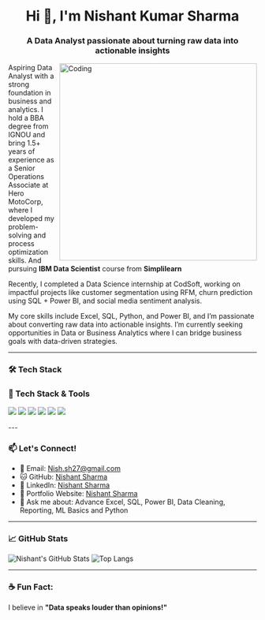 <h1 align="center">Hi 👋, I'm Nishant Kumar Sharma</h1>
<h3 align="center">A Data Analyst passionate about turning raw data into actionable insights</h3>
<img align="right" alt="Coding" width="400" src="https://i.pinimg.com/736x/4f/32/9f/4f329fb63464e5206d5dbb6413522bc1.jpg">

Aspiring Data Analyst with a strong foundation in business and analytics. I hold a BBA degree from IGNOU and bring 1.5+ years of experience as a Senior Operations Associate at Hero MotoCorp, where I developed my problem-solving and process optimization skills. And pursuing **IBM Data Scientist** course from **Simplilearn**

Recently, I completed a Data Science internship at CodSoft, working on impactful projects like customer segmentation using RFM, churn prediction using SQL + Power BI, and social media sentiment analysis.

My core skills include Excel, SQL, Python, and Power BI, and I’m passionate about converting raw data into actionable insights. I’m currently seeking opportunities in Data or Business Analytics where I can bridge business goals with data-driven strategies.

---

### 🛠️ Tech Stack
### 🧰 Tech Stack & Tools
<p align="left">
  <img src="https://img.shields.io/badge/SQL-005C84?style=for-the-badge&logo=postgresql&logoColor=white"/>
  <img src="https://img.shields.io/badge/Python-3776AB?style=for-the-badge&logo=python&logoColor=white"/>
  <img src="https://img.shields.io/badge/Power%20BI-F2C811?style=for-the-badge&logo=powerbi&logoColor=black"/>
  <img src="https://img.shields.io/badge/Excel-217346?style=for-the-badge&logo=microsoft-excel&logoColor=white"/>
  <img src="https://img.shields.io/badge/Scikit--Learn-F7931E?style=for-the-badge&logo=scikit-learn&logoColor=white"/>
  <img src="https://img.shields.io/badge/Pandas-150458?style=for-the-badge&logo=pandas&logoColor=white"/>
</p>
---

### 📫 Let's Connect!
- 📧 Email: Nish.sh27@gmail.com  
- 🐱 GitHub: [Nishant Sharma](https://github.com/Nishantksh277)
- 💼 LinkedIn: [Nishant Sharma](https://www.linkedin.com/in/nishantsharma277/)
- 🔗 Portfolio Website: [Nishant Sharma](https://github.com/Nishantksh277/Nishant-Sharma.github.io)  
- 💬 Ask me about: Advance Excel, SQL, Power BI, Data Cleaning, Reporting, ML Basics and Python

---

### 📈 GitHub Stats

![Nishant's GitHub Stats](https://github-readme-stats.vercel.app/api?username=Nishantksh277&show_icons=true&theme=dracula)
![Top Langs](https://github-readme-stats.vercel.app/api/top-langs/?username=Nishantksh277&layout=compact&theme=dracula)

---

### ☕ Fun Fact:
I believe in **"Data speaks louder than opinions!"**
